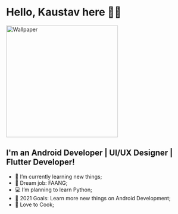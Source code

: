 # Hello, Kaustav here 👋👋
<img align="centre" height="300px" src="https://firebasestorage.googleapis.com/v0/b/chats-ec34c.appspot.com/o/android-developers.svg?alt=media&token=ed62009c-412a-4718-b117-5d53a616f53c" alt="Wallpaper"/>

## I'm an Android Developer | UI/UX Designer | Flutter Developer! 
- 🔭 I’m currently learning new things;
- 🦾 Dream job: FAANG;
- 💻 I’m planning to learn Python;
- 🥅 2021 Goals: Learn more new things on Android Development;
- 🥘 Love to Cook;

<br /><br />
